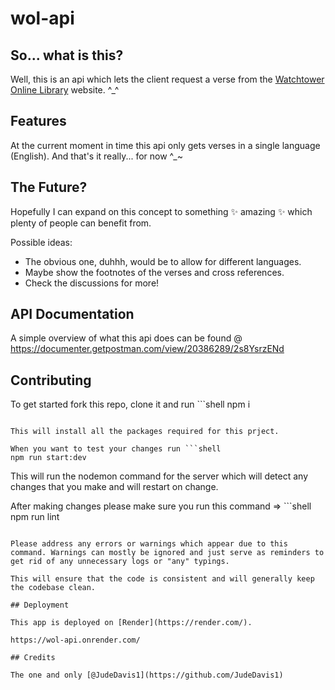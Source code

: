 # wol-api

## So... what is this?

Well, this is an api which lets the client request a verse from the [Watchtower Online Library](https://wol.jw.org/en/wol/h/r1/lp-e) website. ^\_^

## Features

At the current moment in time this api only gets verses in a single language (English).
And that's it really... for now ^\_~

## The Future?

Hopefully I can expand on this concept to something ✨ amazing ✨ which plenty of people can benefit from.

Possible ideas:

-   The obvious one, duhhh, would be to allow for different languages.
-   Maybe show the footnotes of the verses and cross references.
-   Check the discussions for more!

## API Documentation

A simple overview of what this api does can be found @ https://documenter.getpostman.com/view/20386289/2s8YsrzENd

## Contributing

To get started fork this repo, clone it and run ```shell
npm i
```

This will install all the packages required for this prject.

When you want to test your changes run ```shell
npm run start:dev
```

This will run the nodemon command for the server which will detect any changes that you make and will restart on change.

After making changes please make sure you run this command => ```shell
npm run lint
```

Please address any errors or warnings which appear due to this command. Warnings can mostly be ignored and just serve as reminders to get rid of any unnecessary logs or "any" typings.

This will ensure that the code is consistent and will generally keep the codebase clean.

## Deployment

This app is deployed on [Render](https://render.com/).

https://wol-api.onrender.com/

## Credits

The one and only [@JudeDavis1](https://github.com/JudeDavis1)

